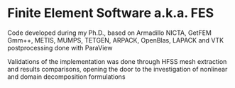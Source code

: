 # Finite Element Software a.k.a. FES
Code developed during my Ph.D., based on Armadillo NICTA, GetFEM Gmm++, METIS, MUMPS, TETGEN, ARPACK, OpenBlas, LAPACK and VTK postprocessing done with ParaView

Validations of the implementation was done through HFSS mesh extraction and results comparisons, opening the door to the investigation of nonlinear and domain decomposition formulations